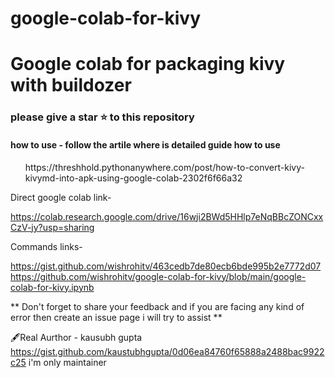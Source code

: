 # google-colab-for-kivy

# Google colab for packaging kivy with buildozer
### please give a star ⭐ to this repository

<h4>how to use - follow the artile where is detailed guide how to use</h4>

<ul>https://threshhold.pythonanywhere.com/post/how-to-convert-kivy-kivymd-into-apk-using-google-colab-2302f6f66a32</ul>

Direct google colab link-

https://colab.research.google.com/drive/16wji2BWd5HHlp7eNqBBcZONCxxCzV-jy?usp=sharing

Commands links-

https://gist.github.com/wishrohitv/463cedb7de80ecb6bde995b2e7772d07
https://github.com/wishrohitv/google-colab-for-kivy/blob/main/google-colab-for-kivy.ipynb


** Don't forget to share your feedback
and if you are facing any kind of error then create an issue page
i will try to assist **


🖋️Real Aurthor - kausubh gupta https://gist.github.com/kaustubhgupta/0d06ea84760f65888a2488bac9922c25
i'm only maintainer
